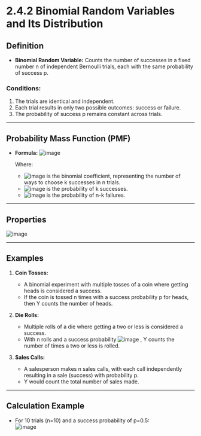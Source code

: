 # 2.4.2 Binomial Random Variables and Its Distribution

## Definition
- **Binomial Random Variable:** Counts the number of successes in a fixed number n of independent Bernoulli trials, each with the same probability of success p.

### Conditions:
1. The trials are identical and independent.
2. Each trial results in only two possible outcomes: success or failure.
3. The probability of success p remains constant across trials.

---

## Probability Mass Function (PMF)
- **Formula:**  ![image](https://github.com/user-attachments/assets/78773086-4c24-4eae-aa0c-87c71f1c5090)

  Where:  
  - ![image](https://github.com/user-attachments/assets/8955e1b3-187e-4380-b33c-57ecd201bb40)
 is the binomial coefficient, representing the number of ways to choose k successes in n trials.  
  - ![image](https://github.com/user-attachments/assets/71a94561-b6d9-4b2a-8597-6125673e91f9)
 is the probability of k successes.  
  - ![image](https://github.com/user-attachments/assets/1383368c-1e5e-431c-a25c-8c9f90731d31)
 is the probability of n-k failures.

---

## Properties
![image](https://github.com/user-attachments/assets/050f4b9d-48d9-4a5f-b620-a97ac3941d1a)

---

## Examples
1. **Coin Tosses:**  
   - A binomial experiment with multiple tosses of a coin where getting heads is considered a success.  
   - If the coin is tossed n times with a success probability p for heads, then Y counts the number of heads.

2. **Die Rolls:**  
   - Multiple rolls of a die where getting a two or less is considered a success.  
   - With n rolls and a success probability ![image](https://github.com/user-attachments/assets/9321228c-c1c4-4827-a8e8-cde9038143e1)
, Y counts the number of times a two or less is rolled.

3. **Sales Calls:**  
   - A salesperson makes n sales calls, with each call independently resulting in a sale (success) with probability p.  
   - Y would count the total number of sales made.

---

## Calculation Example
- For 10 trials (n=10) and a success probability of p=0.5:  
![image](https://github.com/user-attachments/assets/b3dc3575-4ff6-4240-be1f-00300e56a731)
